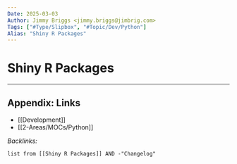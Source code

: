 ```yaml
---
Date: 2025-03-03
Author: Jimmy Briggs <jimmy.briggs@jimbrig.com>
Tags: ["#Type/Slipbox", "#Topic/Dev/Python"]
Alias: "Shiny R Packages"
---
```


# Shiny R Packages

***

## Appendix: Links

- [[Development]]
- [[2-Areas/MOCs/Python]]


*Backlinks:*

```dataview
list from [[Shiny R Packages]] AND -"Changelog"
```